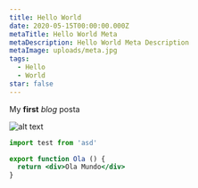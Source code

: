 ```yaml
---
title: Hello World
date: 2020-05-15T00:00:00.000Z
metaTitle: Hello World Meta
metaDescription: Hello World Meta Description
metaImage: uploads/meta.jpg
tags:
  - Hello
  - World
star: false
---
```

My **first** *blog* posta

![alt text](uploads/meta.jpg "title")

```jsx
import test from 'asd'

export function Ola () {
  return <div>Ola Mundo</div>
}
```